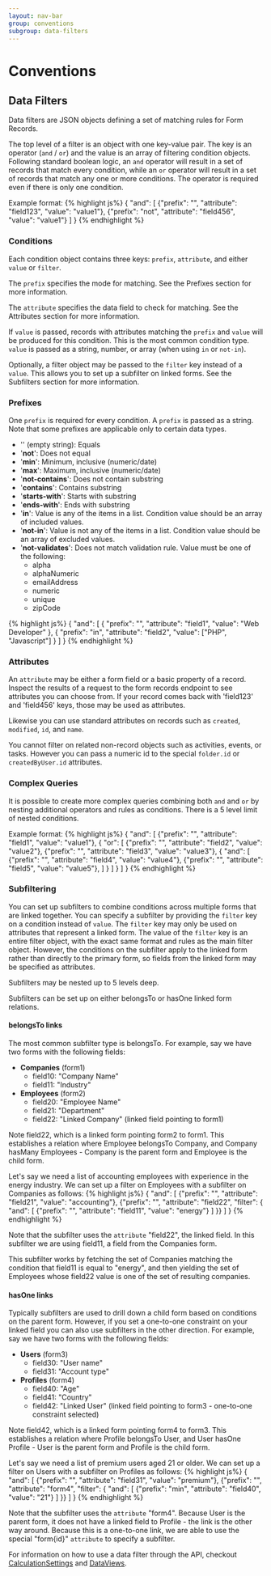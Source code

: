 ```yaml
---
layout: nav-bar
group: conventions
subgroup: data-filters
---
```


# Conventions

## Data Filters

Data filters are JSON objects defining a set of matching rules for Form Records.

The top level of a filter is an object with one key-value pair.  The key is an operator (`and` / `or`) and the value is an array of filtering condition objects.  Following standard boolean logic, an `and` operator will result in a set of records that match every condition, while an `or` operator will result in a set of records that match any one or more conditions.  The operator is required even if there is only one condition.

Example format:
{% highlight js%}
{
  "and": [
    {"prefix": "", "attribute": "field123", "value": "value1"},
    {"prefix": "not", "attribute": "field456", "value": "value1"}
  ]
}
{% endhighlight %}

### Conditions
Each condition object contains three keys: `prefix`, `attribute`, and either `value` or `filter`.

The `prefix` specifies the mode for matching.  See the Prefixes section for more information.

The `attribute` specifies the data field to check for matching.  See the Attributes section for more information.

If `value` is passed, records with attributes matching the `prefix` and `value` will be produced for this condition.  This is the most common condition type.  `value` is passed as a string, number, or array (when using `in` or `not-in`).

Optionally, a filter object may be passed to the `filter` key instead of a `value`.  This allows you to set up a subfilter on linked forms.  See the Subfilters section for more information.  

### Prefixes
One `prefix` is required for every condition. A `prefix` is passed as a string.  Note that some prefixes are applicable only to certain data types.

* '' (empty string): Equals
* '__not__': Does not equal
* '__min__': Minimum, inclusive (numeric/date)
* '__max__': Maximum, inclusive (numeric/date)
* '__not-contains__': Does not contain substring
* '__contains__': Contains substring
* '__starts-with__': Starts with substring
* '__ends-with__': Ends with substring
* '__in__': Value is any of the items in a list. Condition value should be an array of included values.
* '__not-in__': Value is not any of the items in a list. Condition value should be an array of excluded values.
* '__not-validates__': Does not match validation rule. Value must be one of the following:
  * alpha
  * alphaNumeric
  * emailAddress
  * numeric
  * unique
  * zipCode

 {% highlight js%}
 {
  	"and": [
		{
			"prefix": "",
			"attribute": "field1",
			"value": "Web Developer"
		},
		{
			"prefix": "in",
			"attribute": "field2",
			"value": ["PHP", "Javascript"]
		}
	]
 }
{% endhighlight %}

### Attributes
An `attribute` may be either a form field or a basic property of a record.  Inspect the results of a request to the form records endpoint to see attributes you can choose from.  If your record comes back with 'field123' and 'field456' keys, those may be used as attributes.

Likewise you can use standard attributes on records such as `created`, `modified`, `id`, and `name`.

You cannot filter on related non-record objects such as activities, events, or tasks.  However you can pass a numeric id to the special `folder.id` or `createdByUser.id` attributes.

### Complex Queries

It is possible to create more complex queries combining both `and` and `or` by nesting additional operators and rules as conditions. There is a 5 level limit of nested conditions.

Example format:
{% highlight js%}
{
  "and": [
    {"prefix": "", "attribute": "field1", "value": "value1"},
    {
      "or": [
        {"prefix": "", "attribute": "field2", "value": "value2"},
        {"prefix": "", "attribute": "field3", "value": "value3"},
        {
          "and": [
            {"prefix": "", "attribute": "field4", "value": "value4"},
            {"prefix": "", "attribute": "field5", "value": "value5"},
          ]
        }
      ]
    }
  ]
}
{% endhighlight %}

### Subfiltering
You can set up subfilters to combine conditions across multiple forms that are linked together.  You can specify a subfilter by providing the `filter` key on a condition instead of `value`.  The `filter` key may only be used on attributes that represent a linked form.  The value of the `filter` key is an entire filter object, with the exact same format and rules as the main filter object.  However, the conditions on the subfilter apply to the linked form rather than directly to the primary form, so fields from the linked form may be specified as attributes.

Subfilters may be nested up to 5 levels deep.

Subfilters can be set up on either belongsTo or hasOne linked form relations.

#### belongsTo links
The most common subfilter type is belongsTo.  For example, say we have two forms with the following fields:

* __Companies__ (form1)
	* field10: "Company Name"
	* field11: "Industry"
* __Employees__ (form2)
	* field20: "Employee Name"
	* field21: "Department"
	* field22: "Linked Company" (linked field pointing to form1)

Note field22, which is a linked form pointing form2 to form1.  This establishes a relation where Employee belongsTo Company, and Company hasMany Employees - Company is the parent form and Employee is the child form.

Let's say we need a list of accounting employees with experience in the energy industry.  We can set up a filter on Employees with a subfilter on Companies as follows:
{% highlight js%}
{
  "and": [
    {"prefix": "", "attribute": "field21", "value": "accounting"},
    {"prefix": "", "attribute": "field22", "filter": {
      "and": [
        {"prefix": "", "attribute": "field11", "value": "energy"}
      ]
    }}
  ]
}
{% endhighlight %}

Note that the subfilter uses the `attribute` "field22", the linked field.  In this subfilter we are using field11, a field from the Companies form.

This subfilter works by fetching the set of Companies matching the condition that field11 is equal to "energy", and then yielding the set of Employees whose field22 value is one of the set of resulting companies.

#### hasOne links
Typically subfilters are used to drill down a child form based on conditions on the parent form.  However, if you set a one-to-one constraint on your linked field you can also use subfilters in the other direction.  For example, say we have two forms with the following fields:

* __Users__ (form3)
	* field30: "User name"
	* field31: "Account type"
* __Profiles__ (form4)
	* field40: "Age"
	* field41: "Country"
	* field42: "Linked User" (linked field pointing to form3 - one-to-one constraint selected)

Note field42, which is a linked form pointing form4 to form3.  This establishes a relation where Profile belongsTo User, and User hasOne Profile - User is the parent form and Profile is the child form.

Let's say we need a list of premium users aged 21 or older.  We can set up a filter on Users with a subfilter on Profiles as follows:
{% highlight js%}
{
  "and": [
    {"prefix": "", "attribute": "field31", "value": "premium"},
    {"prefix": "", "attribute": "form4", "filter": {
      "and": [
        {"prefix": "min", "attribute": "field40", "value": "21"}
      ]
    }}
  ]
}
{% endhighlight %}

Note that the subfilter uses the `attribute` "form4".  Because User is the parent form, it does not have a linked field to Profile - the link is the other way around.  Because this is a one-to-one link, we are able to use the special "form{id}" `attribute` to specify a subfilter.

For information on how to use a data filter through the API, checkout [CalculationSettings]({{site.baseurl}}/rest-api/resources/#!/calculation_settings) and [DataViews]({{site.baseurl}}/rest-api/resources/#!/data_views).
